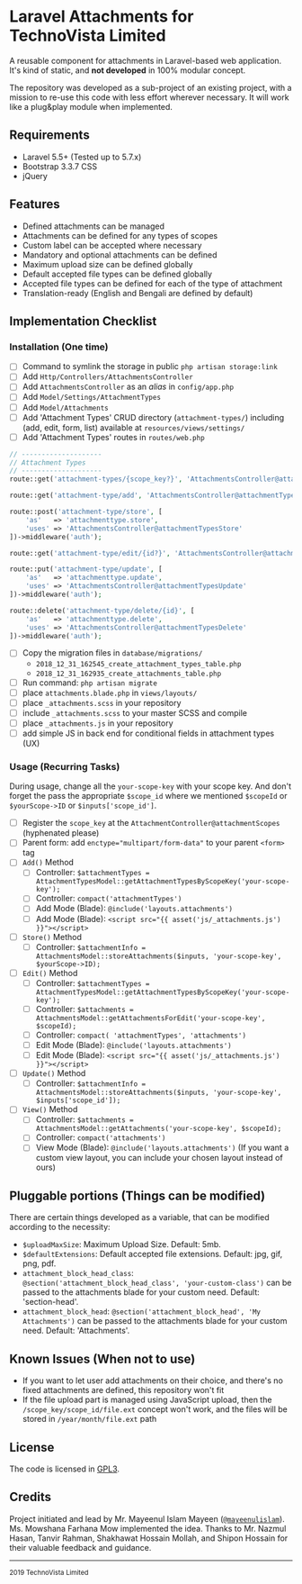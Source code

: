 # Laravel Attachments for TechnoVista Limited

A reusable component for attachments in Laravel-based web application. It's kind of static, and **not developed** in 100% modular concept.

The repository was developed as a sub-project of an existing project, with a mission to re-use this code with less effort wherever necessary. It will work like a plug&play module when implemented.

## Requirements
- Laravel 5.5+ (Tested up to 5.7.x)
- Bootstrap 3.3.7 CSS
- jQuery

## Features
- Defined attachments can be managed
- Attachments can be defined for any types of scopes
- Custom label can be accepted where necessary
- Mandatory and optional attachments can be defined
- Maximum upload size can be defined globally
- Default accepted file types can be defined globally
- Accepted file types can be defined for each of the type of attachment
- Translation-ready (English and Bengali are defined by default)

## Implementation Checklist

### Installation (One time)
- [ ] Command to symlink the storage in public `php artisan storage:link`
- [ ] Add `Http/Controllers/AttachmentsController`
- [ ] Add `AttachmentsController` as an _alias_ in `config/app.php`
- [ ] Add `Model/Settings/AttachmentTypes`
- [ ] Add `Model/Attachments`
- [ ] Add 'Attachment Types' CRUD directory (`attachment-types/`) including (add, edit, form, list) available at `resources/views/settings/`
- [ ] Add 'Attachment Types' routes in `routes/web.php`

```php
// --------------------
// Attachment Types
// --------------------
route::get('attachment-types/{scope_key?}', 'AttachmentsController@attachmentTypesIndex')->middleware('auth');

route::get('attachment-type/add', 'AttachmentsController@attachmentTypesAdd')->middleware('auth');

route::post('attachment-type/store', [
    'as'   => 'attachmenttype.store',
    'uses' => 'AttachmentsController@attachmentTypesStore'
])->middleware('auth');

route::get('attachment-type/edit/{id?}', 'AttachmentsController@attachmentTypesEdit')->middleware('auth');

route::put('attachment-type/update', [
    'as'   => 'attachmenttype.update',
    'uses' => 'AttachmentsController@attachmentTypesUpdate'
])->middleware('auth');

route::delete('attachment-type/delete/{id}', [
    'as'   => 'attachmenttype.delete',
    'uses' => 'AttachmentsController@attachmentTypesDelete'
])->middleware('auth');
```

- [ ] Copy the migration files in `database/migrations/`
	- `2018_12_31_162545_create_attachment_types_table.php`
	- `2018_12_31_162935_create_attachments_table.php`
- [ ] Run command: `php artisan migrate`
- [ ] place `attachments.blade.php` in `views/layouts/`
- [ ] place `_attachments.scss` in your repository
- [ ] include `_attachments.scss` to your master SCSS and compile
- [ ] place `_attachments.js` in your repository
- [ ] add simple JS in back end for conditional fields in attachment types (UX)

### Usage (Recurring Tasks)

During usage, change all the `your-scope-key` with your scope key. And don't forget the pass the appropriate `$scope_id` where we mentioned `$scopeId` or `$yourScope->ID` or `$inputs['scope_id']`.

- [ ] Register the `scope_key` at the `AttachmentController@attachmentScopes` (hyphenated please)
- [ ] Parent form: add `enctype="multipart/form-data"` to your parent `<form>` tag
- [ ] `Add()` Method
    - [ ] Controller: `$attachmentTypes = AttachmentTypesModel::getAttachmentTypesByScopeKey('your-scope-key');`
    - [ ] Controller: `compact('attachmentTypes')`
    - [ ] Add Mode (Blade): `@include('layouts.attachments')`
    - [ ] Add Mode (Blade): `<script src="{{ asset('js/_attachments.js') }}"></script>`
- [ ] `Store()` Method
    - [ ] Controller: `$attachmentInfo = AttachmentsModel::storeAttachments($inputs, 'your-scope-key', $yourScope->ID);`
- [ ] `Edit()` Method
    - [ ] Controller: `$attachmentTypes = AttachmentTypesModel::getAttachmentTypesByScopeKey('your-scope-key');`
    - [ ] Controller: `$attachments = AttachmentsModel::getAttachmentsForEdit('your-scope-key', $scopeId);`
    - [ ] Controller: `compact( 'attachmentTypes', 'attachments')`
    - [ ] Edit Mode (Blade): `@include('layouts.attachments')`
    - [ ] Edit Mode (Blade): `<script src="{{ asset('js/_attachments.js') }}"></script>`
- [ ] `Update()` Method
    - [ ] Controller: `$attachmentInfo = AttachmentsModel::storeAttachments($inputs, 'your-scope-key', $inputs['scope_id']);`
- [ ] `View()` Method
    - [ ] Controller: `$attachments = AttachmentsModel::getAttachments('your-scope-key', $scopeId);`
    - [ ] Controller: `compact('attachments')`
    - [ ] View Mode (Blade): `@include('layouts.attachments')` (If you want a custom view layout, you can include your chosen layout instead of ours)

## Pluggable portions (Things can be modified)
There are certain things developed as a variable, that can be modified according to the necessity:
- `$uploadMaxSize`: Maximum Upload Size. Default: 5mb.
- `$defaultExtensions`: Default accepted file extensions. Default: jpg, gif, png, pdf.
- `attachment_block_head_class`: `@section('attachment_block_head_class', 'your-custom-class')` can be passed to the attachments blade for your custom need. Default: 'section-head'.
- `attachment_block_head`: `@section('attachment_block_head', 'My Attachments')` can be passed to the attachments blade for your custom need. Default: 'Attachments'.

## Known Issues (When not to use)
- If you want to let user add attachments on their choice, and there's no fixed attachments are defined, this repository won't fit
- If the file upload part is managed using JavaScript upload, then the `/scope_key/scope_id/file.ext` concept won't work, and the files will be stored in `/year/month/file.ext` path

## License
The code is licensed in [GPL3](https://opensource.org/licenses/GPL-3.0).

## Credits
Project initiated and lead by Mr. Mayeenul Islam Mayeen ([`@mayeenulislam`](https://twitter.com/mayeenulislam)). Ms. Mowshana Farhana Mow implemented the idea. Thanks to Mr. Nazmul Hasan, Tanvir Rahman, Shakhawat Hossain Mollah, and Shipon Hossain for their valuable feedback and guidance.

----
<sup>2019 TechnoVista Limited</sup>

